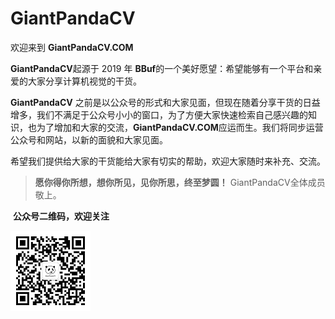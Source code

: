 # GiantPandaCV

欢迎来到 **GiantPandaCV.COM**

**GiantPandaCV**起源于 2019 年 **BBuf**的一个美好愿望：希望能够有一个平台和亲爱的大家分享计算机视觉的干货。

**GiantPandaCV** 之前是以公众号的形式和大家见面，但现在随着分享干货的日益增多，我们不满足于公众号小小的窗口，为了方便大家快速检索自己感兴趣的知识，也为了增加和大家的交流，**GiantPandaCV.COM**应运而生。我们将同步运营公众号和网站，以新的面貌和大家见面。

希望我们提供给大家的干货能给大家有切实的帮助，欢迎大家随时来补充、交流。

> **愿你得你所想，想你所见，见你所思，终至梦圆！** GiantPandaCV全体成员敬上。

​																      	 **公众号二维码，欢迎关注**

![公众号二维码](image/1.jpg)



